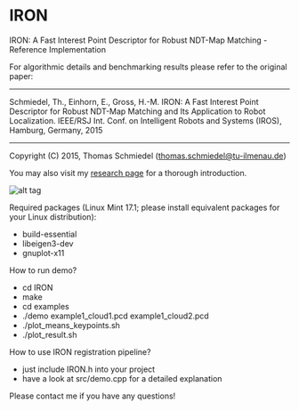 # IRON
IRON: A Fast Interest Point Descriptor for Robust NDT-Map Matching - Reference Implementation






For algorithmic details and benchmarking results please refer to the original paper:
*************************************************************************************************************
Schmiedel, Th., Einhorn, E., Gross, H.-M.
IRON: A Fast Interest Point Descriptor for Robust NDT-Map Matching and Its Application to Robot Localization.
IEEE/RSJ Int. Conf. on Intelligent Robots and Systems (IROS), Hamburg, Germany, 2015
*************************************************************************************************************
Copyright (C) 2015, Thomas Schmiedel (thomas.schmiedel@tu-ilmenau.de)

You may also visit my [research page](http://research.thomas-schmiedel.com/?page_id=35) for a thorough introduction.
 
![alt tag](https://raw.github.com/thoschm/IRON/master/img/img1.png)
 
Required packages (Linux Mint 17.1; please install equivalent packages for your Linux distribution):
- build-essential
- libeigen3-dev 
- gnuplot-x11 


How to run demo?
- cd IRON
- make
- cd examples
- ./demo example1_cloud1.pcd example1_cloud2.pcd
- ./plot_means_keypoints.sh
- ./plot_result.sh


How to use IRON registration pipeline?
- just include IRON.h into your project
- have a look at src/demo.cpp for a detailed explanation


Please contact me if you have any questions!


